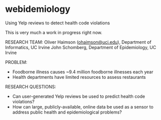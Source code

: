 webidemiology
=========

Using Yelp reviews to detect health code violations

This is very much a work in progress right now.

RESEARCH TEAM:
Oliver Haimson (ohaimson@uci.edu), Department of Informatics, UC Irvine
John Schomberg, Department of Epidemiology, UC Irvine

PROBLEM: 
- Foodborne illness causes ~9.4 million foodborne illnesses each year
- Health departments have limited resources to assess restaurants

RESEARCH QUESTIONS:
- Can user-generated Yelp reviews be used to predict health code violations?
- How can large, publicly-available, online data be used as a sensor to address public health and epidemiological problems?


